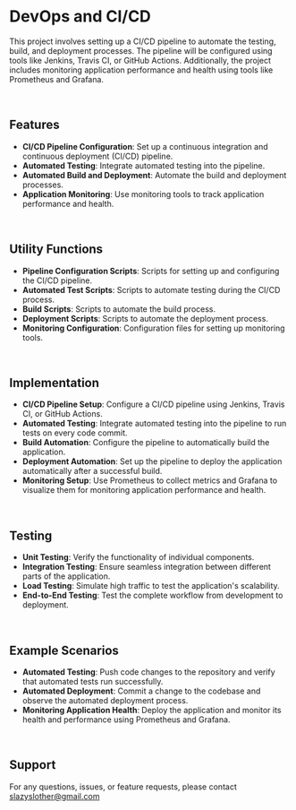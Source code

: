 # DevOps and CI/CD

This project involves setting up a CI/CD pipeline to automate the testing, build, and deployment processes. The pipeline will be configured using tools like Jenkins, Travis CI, or GitHub Actions. Additionally, the project includes monitoring application performance and health using tools like Prometheus and Grafana.

<br/>

## Features

- __CI/CD Pipeline Configuration__: Set up a continuous integration and continuous deployment (CI/CD) pipeline.
- __Automated Testing__: Integrate automated testing into the pipeline.
- __Automated Build and Deployment__: Automate the build and deployment processes.
- __Application Monitoring__: Use monitoring tools to track application performance and health.

<br/>

## Utility Functions

- __Pipeline Configuration Scripts__: Scripts for setting up and configuring the CI/CD pipeline.
- __Automated Test Scripts__: Scripts to automate testing during the CI/CD process.
- __Build Scripts__: Scripts to automate the build process.
- __Deployment Scripts__: Scripts to automate the deployment process.
- __Monitoring Configuration__: Configuration files for setting up monitoring tools.

<br/>

## Implementation

- __CI/CD Pipeline Setup__: Configure a CI/CD pipeline using Jenkins, Travis CI, or GitHub Actions.
- __Automated Testing__: Integrate automated testing into the pipeline to run tests on every code commit.
- __Build Automation__: Configure the pipeline to automatically build the application.
- __Deployment Automation__: Set up the pipeline to deploy the application automatically after a successful build.
- __Monitoring Setup__: Use Prometheus to collect metrics and Grafana to visualize them for monitoring application performance and health.
  
<br/>

## Testing

- __Unit Testing__: Verify the functionality of individual components.
- __Integration Testing__: Ensure seamless integration between different parts of the application.
- __Load Testing__: Simulate high traffic to test the application's scalability.
- __End-to-End Testing__: Test the complete workflow from development to deployment.

<br/>

## Example Scenarios

- __Automated Testing__: Push code changes to the repository and verify that automated tests run successfully.
- __Automated Deployment__: Commit a change to the codebase and observe the automated deployment process.
- __Monitoring Application Health__: Deploy the application and monitor its health and performance using Prometheus and Grafana.

<br/>

## Support

For any questions, issues, or feature requests, please contact slazyslother@gmail.com

